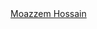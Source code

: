 <script src="https://platform.linkedin.com/badges/js/profile.js" async defer type="text/javascript"></script><div class="badge-base LI-profile-badge" data-locale="en_US" data-size="medium" data-theme="dark" data-type="HORIZONTAL" data-vanity="moazzem-hossain-a5801bb0" data-version="v1"><a class="badge-base__link LI-simple-link" href="https://bd.linkedin.com/in/moazzem-hossain-a5801bb0?trk=profile-badge">Moazzem Hossain</a></div>
